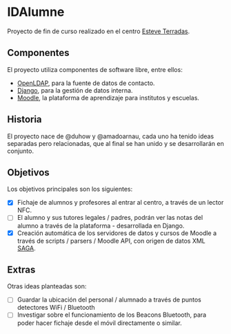 # IDAlumne

Proyecto de fin de curso realizado en el centro [Esteve Terradas](http://esteveterradas.cat/).

## Componentes
El proyecto utiliza componentes de software libre, entre ellos:
- [OpenLDAP](https://github.com/openldap/openldap), para la fuente de datos de contacto.
- [Django](https://github.com/django/django), para la gestión de datos interna.
- [Moodle](https://github.com/moodle/moodle), la plataforma de aprendizaje para institutos y escuelas.

## Historia
El proyecto nace de @duhow y @amadoarnau, cada uno ha tenido ideas separadas pero relacionadas, que al final se han unido y se desarrollarán en conjunto.

## Objetivos
Los objetivos principales son los siguientes:
- [x] Fichaje de alumnos y profesores al entrar al centro, a través de un lector NFC.
- [ ] El alumno y sus tutores legales / padres, podrán ver las notas del alumno a través de la plataforma - desarrollada en Django.
- [x] Creación automática de los servidores de datos y cursos de Moodle a través de scripts / parsers / Moodle API, con origen de datos XML [SAGA](http://educacio.gencat.cat/portal/page/portal/Educacio/PCentrePrivat/PCPInici/PCPGestioAdministrativa/PCPAccesSAGA).

## Extras
Otras ideas planteadas son:
- [ ] Guardar la ubicación del personal / alumnado a través de puntos detectores WiFi / Bluetooth
- [ ] Investigar sobre el funcionamiento de los Beacons Bluetooth, para poder hacer fichaje desde el móvil directamente o similar.
